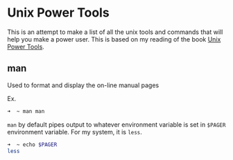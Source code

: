 # Unix Power Tools 
This is an attempt to make a list of all the unix tools and commands that will help you make a power user. 
This is based on my reading of the book [Unix Power Tools](https://www.goodreads.com/book/show/172314.UNIX_Power_Tools).

## man

Used to format and display the on-line manual pages

Ex. 
```zsh
➜  ~ man man
```

`man` by default pipes output to whatever environment variable is set in `$PAGER` environment variable.
For my system, it is `less`.

```zsh
➜  ~ echo $PAGER
less
```



